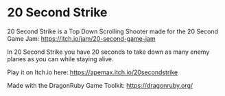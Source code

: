 # 20 Second Strike

20 Second Strike is a Top Down Scrolling Shooter made for the 20 Second Game Jam: https://itch.io/jam/20-second-game-jam

In 20 Second Strike you have 20 seconds to take down as many enemy planes as you can while staying alive.

Play it on Itch.io here: https://apemax.itch.io/20secondstrike

Made with the DragonRuby Game Toolkit: https://dragonruby.org/